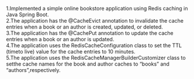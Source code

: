 1.Implemented a simple online bookstore application using Redis caching in Java Spring Boot.<br>
2.The application has the @CacheEvict annotation to invalidate the cache entries when a book or an author is created, updated, or deleted.<br>
3.The application has  the @CachePut annotation to update the cache entries when a book or an author is updated.<br>
4.The application uses the RedisCacheConfiguration class to set the TTL (timeto live) value for the cache entries to 10 minutes.<br>
5.The application uses the RedisCacheManagerBuilderCustomizer class to setthe cache names for the book and author caches to “books” and “authors”,respectively.<br>
